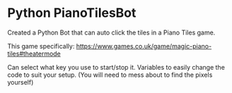 # Python PianoTilesBot

Created a Python Bot that can auto click the tiles in a Piano Tiles game.

This game specifically: https://www.games.co.uk/game/magic-piano-tiles#theatermode

Can select what key you use to start/stop it.
Variables to easily change the code to suit your setup. (You will need to mess about to find the pixels yourself)
